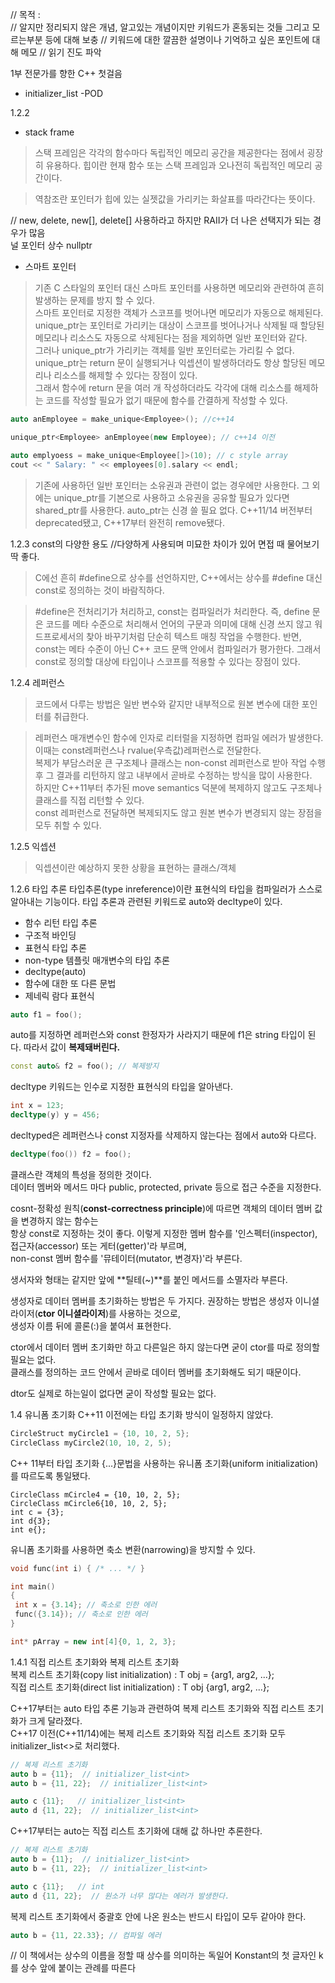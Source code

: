 // 목적 :  
// 알지만 정리되지 않은 개념, 알고있는 개념이지만 키워드가 혼동되는 것들 그리고 모르는부분 등에 대해 보충
// 키워드에 대한 깔끔한 설명이나 기억하고 싶은 포인트에 대해 메모
// 읽기 진도 파악

1부 전문가를 향한 C++ 첫걸음
- initializer_list
 -POD
 
 1.2.2
- stack frame
> 스택 프레임은 각각의 함수마다 독립적인 메모리 공간을 제공한다는 점에서 굉장히 유용하다.
> 힙이란 현재 함수 또는 스택 프레임과 오나전히 독립적인 메모리 공간이다.

> 역참조란 포인터가 힙에 있는 실젯값을 가리키는 화살표를 따라간다는 뜻이다.  

// new, delete, new[], delete[] 사용하라고 하지만 RAII가 더 나은 선택지가 되는 경우가 많음  
널 포인터 상수 nullptr
- 스마트 포인터
> 기존 C 스타일의 포인터 대신 스마트 포인터를 사용하면 메모리와 관련하여 흔히 발생하는 문제를 방지 할 수 있다.  
> 스마트 포인터로 지정한 객체가 스코프를 벗어나면 메모리가 자동으로 해제된다.  
> unique_ptr는 포인터로 가리키는 대상이 스코프를 벗어나거나 삭제될 때 할당된 메모리나 리소스도 자동으로 삭제된다는 점을 제외하면 일반 포인터와 같다.  
> 그러나 unique_ptr가 가리키는 객체를 일반 포인터로는 가리킬 수 없다.  
> unique_ptr는 return 문이 실행되거나 익셉션이 발생하더라도 항상 할당된 메모리나 리소스를 해제할 수 있다는 장점이 있다.  
> 그래서 함수에 return 문을 여러 개 작성하더라도 각각에 대해 리소스를 해제하는 코드를 작성할 필요가 없기 때문에 함수를 간결하게 작성할 수 있다.  
```c++
auto anEmployee = make_unique<Employee>(); //c++14
```
```c++
unique_ptr<Employee> anEmployee(new Employee); // c++14 이전
```
```c++
auto emplyoess = make_unique<Employee[]>(10); // c style array
cout << " Salary: " << employees[0].salary << endl;
```
> 기존에 사용하던 일반 포인터는 소유권과 관련이 없는 경우에만 사용한다. 그 외에는 unique_ptr를 기본으로 사용하고
> 소유권을 공유할 필요가 있다면 shared_ptr를 사용한다. auto_ptr는 신경 쓸 필요 없다.
> C++11/14 버전부터 deprecated됐고, C++17부터 완전히 remove됐다.

1.2.3 const의 다양한 용도
//다양하게 사용되며 미묘한 차이가 있어 면접 때 물어보기 딱 좋다.
> C에선 흔히 #define으로 상수를 선언하지만, C++에서는 상수를 #define 대신 const로 정의하는 것이 바람직하다.

> #define은 전처리기가 처리하고, const는 컴파일러가 처리한다. 즉, define 문은 코드를 메타 수준으로 처리해서 언어의
> 구문과 의미에 대해 신경 쓰지 않고 워드프로세서의 찾아 바꾸기처럼 단순히 텍스트 매칭 작업을 수행한다. 
> 반면, const는 메타 수준이 아닌 C++ 코드 문맥 안에서 컴파일러가 평가한다. 그래서 const로 정의할 대상에 타입이나 스코프를 적용할 수 있다는 장점이 있다.

1.2.4 레퍼런스
> 코드에서 다루는 방법은 일반 변수와 같지만 내부적으로 원본 변수에 대한 포인터를 취급한다.  

> 레퍼런스 매개변수인 함수에 인자로 리터럴을 지정하면 컴파일 에러가 발생한다. 이때는 const레퍼런스나 rvalue(우측값)레퍼런스로 전달한다.  
> 복제가 부담스러운 큰 구조체나 클래스는 non-const 레퍼런스로 받아 작업 수행 후 그 결과를 리턴하지 않고 내부에서 곧바로 수정하는 방식을 많이 사용한다.  
> 하지만 C++11부터 추가된 move semantics 덕분에 복제하지 않고도 구조체나 클래스를 직접 리턴할 수 있다.  
> const 레퍼런스로 전달하면 복제되지도 않고 원본 변수가 변경되지 않는 장점을 모두 취할 수 있다.
> 

1.2.5 익셉션
> 익셉션이란 예상하지 못한 상황을 표현하는 클래스/객체

1.2.6 타입 추론
타입추론(type inreference)이란 표현식의 타입을 컴파일러가 스스로 알아내는 기능이다.
타입 추론과 관련된 키워드로 auto와 decltype이 있다.
- 함수 리턴 타입 추론
- 구조적 바인딩
- 표현식 타입 추론
- non-type 템플릿 매개변수의 타입 추론
- decltype(auto)
- 함수에 대한 또 다른 문법
- 제네릭 람다 표현식

```c++
auto f1 = foo();
```
auto를 지정하면 레퍼런스와 const 한정자가 사라지기 때문에 f1은 string 타입이 된다. 따라서 값이 **복제돼버린다.**
```c++
const auto& f2 = foo(); // 복제방지
```

decltype 키워드는 인수로 지정한 표현식의 타입을 알아낸다.
```c++
int x = 123;
decltype(y) y = 456;
```
decltyped은 레퍼런스나 const 지정자를 삭제하지 않는다는 점에서 auto와 다르다.
```c++
decltype(foo()) f2 = foo();
```

클래스란 객체의 특성을 정의한 것이다.  
데이터 멤버와 메서드 마다 public, protected, private 등으로 접근 수준을 지정한다.  

cosnt-정확성 원칙(**const-correctness principle**)에 따르면 객체의 데이터 멤버 값을 변경하지 않는 함수는  
항상  const로 지정하는 것이 좋다. 이렇게 지정한 멤버 함수를 '인스펙터(inspector), 접근자(accessor) 또는 게터(getter)'라 부르며,  
non-const 멤버 함수를 '뮤테이터(mutator, 변경자)'라 부른다.  

생서자와 형태는 같지만 앞에 **틸테(~)**를 붙인 메서드를 소멸자라 부른다.  

생성자로 데이터 멤버를 초기화하는 방법은 두 가지다. 권장하는 방법은 생성자 이니셜라이저(**ctor 이니셜라이저**)를 사용하는 것으로,  
생성자 이름 뒤에 콜론(:)을 붙여서 표현한다.  

ctor에서 데이터 멤버 초기화만 하고 다른일은 하지 않는다면 굳이 ctor를 따로 정의할 필요는 없다.  
클래스를 정의하는 코드 안에서 곧바로 데이터 멤버를 초기화해도 되기 때문이다.  

dtor도 실제로 하는일이 없다면 굳이 작성할 필요는 없다.  

1.4 유니폼 초기화
C++11 이전에는 타입 초기화 방식이 일정하지 않았다.  
```c++
CircleStruct myCircle1 = {10, 10, 2, 5};
CircleClass myCircle2(10, 10, 2, 5);
```
C++ 11부터 타입 초기화 {...}문법을 사용하는 유니폼 초기화(uniform initialization)를 따르도록 통일됐다.
```
CircleClass mCircle4 = {10, 10, 2, 5};
CircleClass mCircle6{10, 10, 2, 5};
int c = {3};
int d{3};
int e{};
```
유니폼 초기화를 사용하면 축소 변환(narrowing)을 방지할 수 있다. 
```c++
void func(int i) { /* ... */ }

int main()
{
 int x = {3.14}; // 축소로 인한 에러
 func({3.14}); // 축소로 인한 에러
}
```

```c++
int* pArray = new int[4]{0, 1, 2, 3};
```

1.4.1 직접 리스트 초기화와 복제 리스트 초기화  
복제 리스트 초기화(copy list initialization) : T obj = {arg1, arg2, ...};  
직접 리스트 초기화(direct list initialization) : T obj {arg1, arg2, ...};  

C++17부터는 auto 타입 추론 기능과 관련하여 복제 리스트 초기화와 직접 리스트 초기화가 크게 달라졌다.  
C++17 이전(C++11/14)에는 복제 리스트 초기화와 직접 리스트 초기화 모두 initializer_list<>로 처리했다.  
```c++
// 복제 리스트 초기화
auto b = {11};  // initializer_list<int>
auto b = {11, 22};  // initializer_list<int>

auto c {11};   // initializer_list<int>
auto d {11, 22};  // initializer_list<int>
```

C++17부터는 auto는 직접 리스트 초기화에 대해 값 하나만 추론한다.
```c++
// 복제 리스트 초기화
auto b = {11};  // initializer_list<int>
auto b = {11, 22};  // initializer_list<int>

auto c {11};   // int
auto d {11, 22};  // 원소가 너무 많다는 에러가 발생한다.
```
복제 리스트 초기화에서 중괄호 안에 나온 원소는 반드시 타입이 모두 같아야 한다.
```c++
auto b = {11, 22.33}; // 컴파일 에러
```
// 이 책에서는 상수의 이름을 정할 때 상수를 의미하는 독일어 Konstant의 첫 글자인 k를 상수 앞에 붙이는 관례를 따른다

